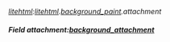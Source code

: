 _[litehtml](../../modules/litehtml/litehtml-module.md):[litehtml](../../modules/litehtml/litehtml-module.md).[background\_paint](../../modules/litehtml/litehtml-background_paint.md).attachment_
##### Field attachment:[background_attachment](../../modules/litehtml/litehtml-background_attachment.md)
